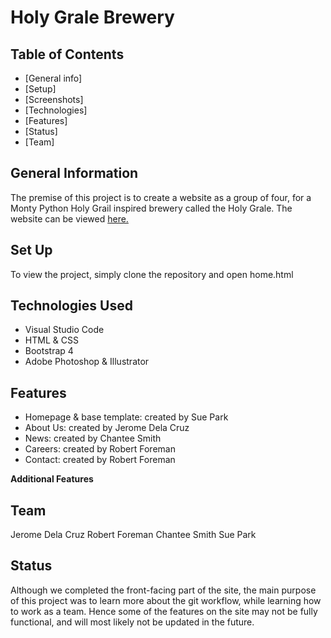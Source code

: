 # Holy Grale Brewery
## Table of Contents

- [General info]
- [Setup] 
- [Screenshots]
- [Technologies]
- [Features]
- [Status]
- [Team]

## General Information

The premise of this project is to create a website as a group of four, for a Monty Python Holy Grail inspired brewery called the Holy Grale. The website can be viewed [here.](https://suepark09.github.io/holy-grale-brewery/home.html)

## Set Up

To view the project, simply clone the repository and open home.html 

## Technologies Used

- Visual Studio Code
- HTML & CSS
- Bootstrap 4
- Adobe Photoshop & Illustrator

## Features

- Homepage & base template: created by Sue Park
- About Us: created by Jerome Dela Cruz
- News: created by Chantee Smith
- Careers: created by Robert Foreman
- Contact: created by Robert Foreman

**Additional Features** 

## Team

Jerome Dela Cruz
Robert Foreman
Chantee Smith
Sue Park

## Status

Although we completed the front-facing part of the site, the main purpose of this project was to learn more about the git workflow, while learning how to work as a team. Hence some of the features on the site may not be fully functional, and will most likely not be updated in the future.
